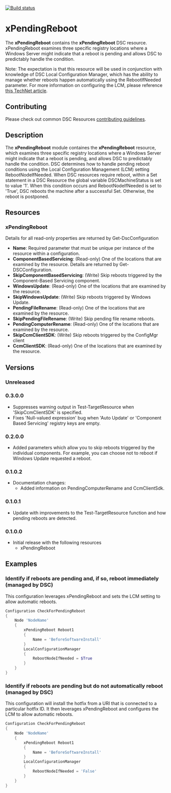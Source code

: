 [![Build status](https://ci.appveyor.com/api/projects/status/25n3uaum4x6cv4dg/branch/master?svg=true)](https://ci.appveyor.com/project/PowerShell/xpendingreboot/branch/master)

# xPendingReboot

The **xPendingReboot** contains the **xPendingReboot** DSC resource. 
xPendingReboot examines three specific registry locations where a Windows Server might indicate that a reboot is pending and allows DSC to predictably handle the condition.

Note: The expectation is that this resource will be used in conjunction with knowledge of DSC Local Configuration Manager, which has the ability to manage whether reboots happen automatically using the RebootIfNeeded parameter.
For more information on configuring the LCM, please reference [this TechNet article](https://technet.microsoft.com/en-us/library/dn249922.aspx).

## Contributing
Please check out common DSC Resources [contributing guidelines](https://github.com/PowerShell/DscResource.Kit/blob/master/CONTRIBUTING.md).


## Description

The **xPendingReboot** module containes the **xPendingReboot** resource, which examines three specific registry locations where a Windows Server might indicate that a reboot is pending, and allows DSC to predictably handle the condition.
DSC determines how to handle pending reboot conditions using the Local Configuration Management (LCM) setting RebootNodeIfNeeded. 
When DSC resources require reboot, within a Set statement in a DSC Resource the global variable DSCMachineStatus is set to value '1'.
When this condition occurs and RebootNodeIfNeeded is set to 'True', DSC reboots the machine after a successful Set.
Otherwise, the reboot is postponed.

## Resources

### xPendingReboot

Details for all read-only properties are returned by Get-DscConfiguration

* **Name**: Required parameter that must be unique per instance of the resource within a configuration.
* **ComponentBasedServicing**: (Read-only) One of the locations that are examined by the resource.
Details are returned by Get-DSCConfiguration.
* **SkipComponentBasedServicing**: (Write) Skip reboots triggered by the Component-Based Servicing component.
* **WindowsUpdate**: (Read-only) One of the locations that are examined by the resource.
* **SkipWindowsUpdate**: (Write) Skip reboots triggered by Windows Update.
* **PendingFileRename**: (Read-only) One of the locations that are examined by the resource.
* **SkipPendingFileRename**: (Write) Skip pending file rename reboots.
* **PendingComputerRename**: (Read-only) One of the locations that are examined by the resource.
* **SkipCcmClientSDK**: (Write) Skip reboots triggered by the ConfigMgr client
* **CcmClientSDK**: (Read-only) One of the locations that are examined by the resource.

## Versions

### Unreleased

### 0.3.0.0

* Suppresses warning output in Test-TargetResource when 'SkipCcmClientSDK' is specified.
* Fixes 'Null-valued expression' bug when 'Auto Update' or 'Component Based Servicing' registry keys are empty.

### 0.2.0.0

* Added parameters which allow you to skip reboots triggered by the individual components. For example, you can choose not to
	reboot if Windows Update requested a reboot.

### 0.1.0.2

* Documentation changes:
    - Added information on PendingComputerRename and CcmClientSdk.

### 0.1.0.1

* Update with improvements to the Test-TargetResource function and how pending reboots are detected.

### 0.1.0.0

* Initial release with the following resources 
    * xPendingReboot


## Examples

### Identify if reboots are pending and, if so, reboot immediately (managed by DSC)

This configuration leverages xPendingReboot and sets the LCM setting to allow automatic reboots.

```powershell
Configuration CheckForPendingReboot 
{        
    Node 'NodeName' 
    {  
        xPendingReboot Reboot1
        { 
            Name = 'BeforeSoftwareInstall'
        }
        LocalConfigurationManager
        {
            RebootNodeIfNeeded = $True
        } 
    }  
} 
```

### Identify if reboots are pending but do not automatically reboot (managed by DSC)

This configuration will install the hotfix from a URI that is connected to a particular hotfix ID. 
It then leverages xPendingReboot and configures the LCM to allow automatic reboots.

```powershell
Configuration CheckForPendingReboot 
{        
    Node 'NodeName' 
    {  
        xPendingReboot Reboot1
        { 
            Name = 'BeforeSoftwareInstall'
        }
        LocalConfigurationManager
        {
            RebootNodeIfNeeded = 'False'
        } 
    }  
} 
```
